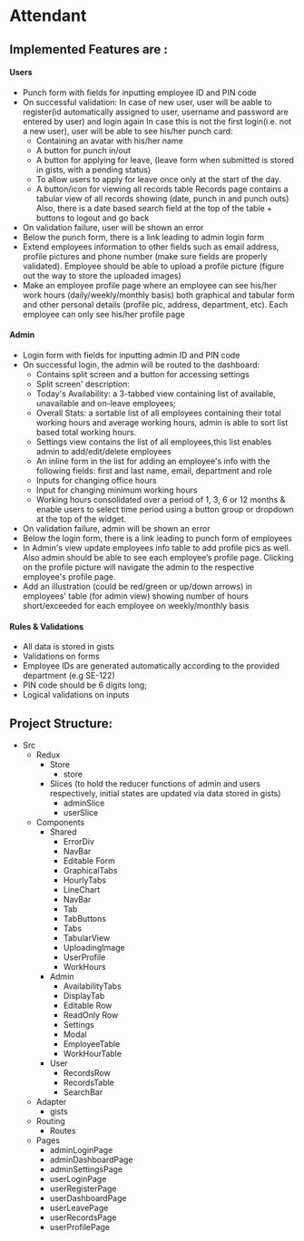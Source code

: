# Attendant

## Implemented Features are :

 #### Users
   - Punch form with fields for inputting employee ID and PIN code
   - On successful validation:
      In case of new user, user will be aable to register(id automatically assigned to user, username and password are entered by user) and login again
      In case this is not the first login(i.e. not a new user), user will be able to see his/her punch card:
        - Containing an avatar with his/her name
        - A button for punch in/out
        - A button for applying for leave, (leave form when submitted is stored in gists, with a pending status)
        - To allow users to apply for leave once only at the start of the day.
        - A button/icon for viewing all records table 
        Records page contains a tabular view of all records showing (date, punch in and punch outs) Also, there is a date based search field at the top of the table + buttons to logout and go back
   - On validation failure, user will be shown an error
   - Below the punch form, there is a link leading to admin login form
   - Extend employees information to other fields such as email address, profile pictures and phone number (make sure fields are properly validated). Employee should be able  to      upload a profile picture (figure out the way to store the uploaded images)
   - Make an employee profile page where an employee can see his/her work hours (daily/weekly/monthly basis) both graphical and tabular form and other personal details (profile      pic, address, department, etc). Each employee can only see his/her profile page

 #### Admin
   - Login form with fields for inputting admin ID and PIN code
   - On successful login, the admin will be routed to the dashboard:
      - Contains split screen and a button for accessing settings
      - Split screen' description:
      - Today's Availability: a 3-tabbed view containing list of available, unavailable and on-leave employees;
      - Overall Stats: a sortable list of all employees containing their total working hours and average working hours, admin is  able to sort list based  total working hours. 
      - Settings view contains the list of all employees,this list enables admin to add/edit/delete employees
      - An inline form in the list for adding an employee's info with the following fields: first and last name, email, department and role
      - Inputs for changing office hours
      - Input for changing minimum working hours
      - Working hours consolidated over a period of 1, 3, 6 or 12 months & enable users to select time period using a button group or dropdown at the top of the widget.
   - On validation failure, admin will be shown an error
   - Below the login form, there is a link leading to punch form of employees
   - In Admin's view update employees info table to add profile pics as well. Also admin should be able to see each employee’s profile page. Clicking on the profile picture will      navigate the admin to the respective employee's profile page.
   - Add an illustration (could be red/green or up/down arrows) in employees' table (for admin view) showing number of hours short/exceeded for each employee on weekly/monthly        basis
#### Rules & Validations
- All data is stored in gists
- Validations on forms 
- Employee IDs are generated automatically according to the provided department (e.g SE-122)
- PIN code should be 6 digits long; 
- Logical validations on inputs
## Project Structure:
- Src
    - Redux
         - Store
            - store
         - Slices (to hold the reducer functions of admin and users respectively, initial states are updated via data stored in gists)
            - adminSlice
            - userSlice
    - Components
         - Shared
              - ErrorDiv
              - NavBar
              - Editable Form
              - GraphicalTabs
              - HourlyTabs
              - LineChart
              - NavBar
              - Tab
              - TabButtons
              - Tabs
              - TabularView
              - UploadingImage
              - UserProfile
              - WorkHours
         - Admin
              - AvailabilityTabs
              - DisplayTab
              - Editable Row
              - ReadOnly Row
              - Settings
              - Modal
              - EmployeeTable
              - WorkHourTable
         - User
             - RecordsRow
             - RecordsTable
             - SearchBar
    - Adapter
         - gists
    - Routing
         - Routes
    - Pages
         - adminLoginPage
         - adminDashboardPage
         - adminSettingsPage
         - userLoginPage
         - userRegisterPage
         - userDashboardPage
         - userLeavePage
         - userRecordsPage 
         - userProfilePage

  
  

      
   
    

